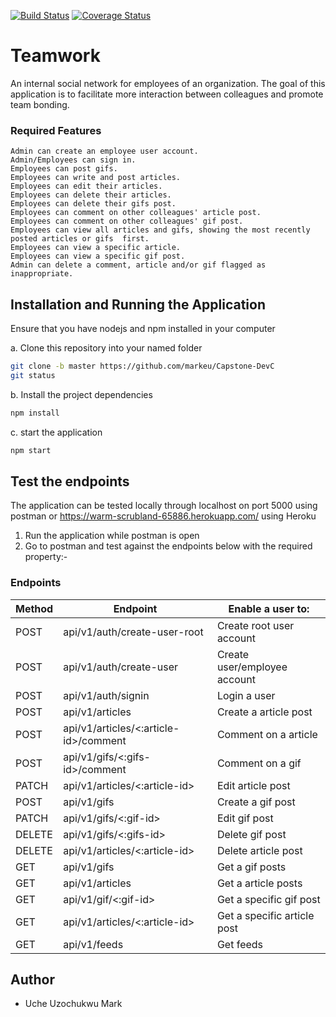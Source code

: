 [![Build Status](https://travis-ci.com/markeu/Capstone-DevC.svg?branch=develop)](https://travis-ci.com/markeu/Capstone-DevC) [![Coverage Status](https://coveralls.io/repos/github/markeu/Capstone-DevC/badge.svg?branch=ft-get-feed)](https://coveralls.io/github/markeu/Capstone-DevC?branch=ft-get-feed) 

# Teamwork

An internal social network for employees of an organization. The goal of this
application is to facilitate more interaction between colleagues and promote team bonding.

### Required Features

```
Admin can create an employee user account.  
Admin/Employees can sign in.
Employees can post gifs. 
Employees can write and post articles.
Employees can edit their articles. 
Employees can delete their articles. 
Employees can delete their gifs post. 
Employees can comment on other colleagues' article post.  
Employees can comment on other colleagues' gif post. 
Employees can view all articles and gifs, showing the most recently posted articles or gifs  first. 
Employees can view a specific article. 
Employees can view a specific gif post. 
Admin can delete a comment, article and/or gif flagged as inappropriate. 

```
## Installation and Running the Application

Ensure that you have nodejs and npm installed in your computer

a. Clone this repository into your named folder

```bash
git clone -b master https://github.com/markeu/Capstone-DevC
git status
```
b. Install the project dependencies

```bash
npm install
```

c. start the application

```bash
npm start
```

## Test the endpoints

The application can be tested locally through localhost on port 5000 using postman or https://warm-scrubland-65886.herokuapp.com/ using Heroku

1. Run the application while postman is open
2. Go to postman and test against the endpoints below with the required property:-

### Endpoints

Method        | Endpoint      | Enable a user to: |
------------- | ------------- | ---------------
POST  | api/v1/auth/create-user-root  | Create root user account  |
POST  | api/v1/auth/create-user  | Create user/employee account  |
POST  | api/v1/auth/signin  | Login a user |
POST  | api/v1/articles  | Create a article post |
POST  | api/v1/articles/<:article-id>/comment  | Comment on a article |
POST  | api/v1/gifs/<:gifs-id>/comment  | Comment on a gif |
PATCH  | api/v1/articles/<:article-id>  | Edit article post |
POST  | api/v1/gifs  | Create a gif post |
PATCH  | api/v1/gifs/<:gif-id>  | Edit gif post |
DELETE |  api/v1/gifs/<:gifs-id>  | Delete gif post |
DELETE |  api/v1/articles/<:article-id>  | Delete article post |
GET  |  api/v1/gifs | Get a gif posts |
GET  |  api/v1/articles | Get a article posts |
GET  |  api/v1/gif/<:gif-id>  | Get a specific gif post |
GET  |  api/v1/articles/<:article-id>   | Get a specific article post |
GET  |  api/v1/feeds  | Get feeds |


## Author

* Uche Uzochukwu Mark
